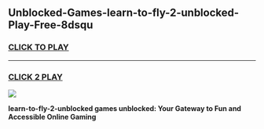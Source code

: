 
## Unblocked-Games-learn-to-fly-2-unblocked-Play-Free-8dsqu
<h3>
<a href="https://premium76.site?title=learn-to-fly-2-unblocked&ref=10A">CLICK TO PLAY</a></h3>
<hr>

<h3>
<a href="https://premium76.site?title=learn-to-fly-2-unblocked&ref=10A">CLICK 2 PLAY</a>
  
</h3>

<a href="https://premium76.site?title=learn-to-fly-2-unblocked&ref=10A"><img src="https://clearcache.store/games.png"></a>


**learn-to-fly-2-unblocked games unblocked: Your Gateway to Fun and Accessible Online Gaming**
